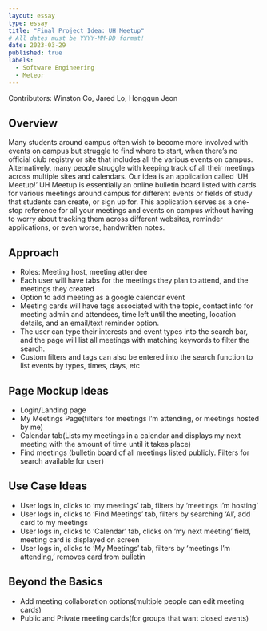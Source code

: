 ```yaml
---
layout: essay
type: essay
title: "Final Project Idea: UH Meetup"
# All dates must be YYYY-MM-DD format!
date: 2023-03-29
published: true
labels:
  - Software Engineering
  - Meteor
---
```


Contributors: Winston Co, Jared Lo, Honggun Jeon


## Overview
Many students around campus often wish to become more involved with events on campus but struggle to find where to start, when there’s no official club registry or site that includes all the various events on campus. Alternatively, many people struggle with keeping track of all their meetings across multiple sites and calendars. Our idea is an application called ‘UH Meetup!’ UH Meetup is essentially an online bulletin board listed with cards for various meetings around campus for different events or fields of study that students can create, or sign up for. This application serves as a one-stop reference for all your meetings and events on campus without having to worry about tracking them across different websites, reminder applications, or even worse, handwritten notes.

## Approach
- Roles: Meeting host, meeting attendee
- Each user will have tabs for the meetings they plan to attend, and the meetings they created
- Option to add meeting as a google calendar event
- Meeting cards will have tags associated with the topic, contact info for meeting admin and attendees, time left until the meeting, location details, and an email/text reminder option.
- The user can type their interests and event types into the search bar, and the page will list all meetings with matching keywords to filter the search.
- Custom filters and tags can also be entered into the search function to list events by types, times, days, etc

## Page Mockup Ideas
- Login/Landing page
- My Meetings Page(filters for meetings I’m attending, or meetings hosted by me)
- Calendar tab(Lists my meetings in a calendar and displays my next meeting with the amount of time until it takes place)
- Find meetings (bulletin board of all meetings listed publicly. Filters for search available for user)

## Use Case Ideas
- User logs in, clicks to ‘my meetings’ tab, filters by ‘meetings I’m hosting’
- User logs in, clicks to ‘Find Meetings’ tab, filters by searching ‘AI’, add card to my meetings
- User logs in, clicks to ‘Calendar’ tab, clicks on ‘my next meeting’ field, meeting card is displayed on screen
- User logs in, clicks to ‘My Meetings’ tab, filters by ‘meetings I’m attending,’ removes card from bulletin

## Beyond the Basics 
- Add meeting collaboration options(multiple people can edit meeting cards)
- Public and Private meeting cards(for groups that want closed events) 

